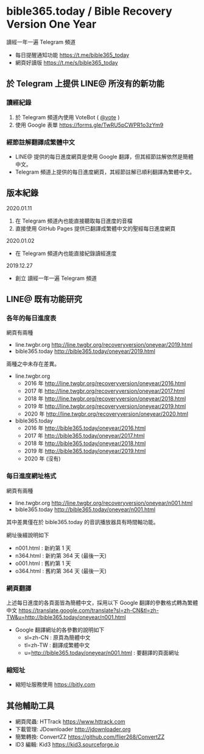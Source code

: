 # bible365.today / Bible Recovery Version One Year

讀經一年一遍 Telegram 頻道

* 每日提醒通知功能
https://t.me/bible365_today
* 網頁好讀版
https://t.me/s/bible365_today

## 於 Telegram 上提供 LINE@ 所沒有的新功能
### 讀經紀錄
1. 於 Telegram 頻道內使用 VoteBot ( [@vote](https://t.me/vote) )
2. 使用 Google 表單 https://forms.gle/TwRU5pCWPR1o3zYm9
### 經節註解翻譯成繁體中文
* LINE@ 提供的每日進度網頁是使用 Google 翻譯，但其經節註解依然是簡體中文。
* Telegram 頻道上提供的每日進度網頁，其經節註解已順利翻譯為繁體中文。

## 版本紀錄

2020.01.11
1. 在 Telegram 頻道內也能直接聽取每日進度的音檔
2. 直接使用 GitHub Pages 提供已翻譯成繁體中文的聖經每日進度網頁

2020.01.02
* 在 Telegram 頻道內也能直接紀錄讀經進度

2019.12.27
* 創立 讀經一年一遍 Telegram 頻道

## LINE@ 既有功能研究

### 各年的每日進度表

網頁有兩種
* line.twgbr.org http://line.twgbr.org/recoveryversion/oneyear/2019.html
* bible365.today http://bible365.today/oneyear/2019.html

兩種之中未存在差異。

* line.twgbr.org
	* 2016 年
	http://line.twgbr.org/recoveryversion/oneyear/2016.html
	* 2017 年
	http://line.twgbr.org/recoveryversion/oneyear/2017.html
	* 2018 年
	http://line.twgbr.org/recoveryversion/oneyear/2018.html
	* 2019 年
	http://line.twgbr.org/recoveryversion/oneyear/2019.html
	* 2020 年
	http://line.twgbr.org/recoveryversion/oneyear/2020.html
* bible365.today
	* 2016 年
	http://bible365.today/oneyear/2016.html
	* 2017 年
	http://bible365.today/oneyear/2017.html
	* 2018 年
	http://bible365.today/oneyear/2018.html
	* 2019 年
	http://bible365.today/oneyear/2019.html
	* 2020 年 (沒有)

### 每日進度網址格式

網頁有兩種
* line.twgbr.org http://line.twgbr.org/recoveryversion/oneyear/n001.html
* bible365.today http://bible365.today/oneyear/n001.html 

其中差異僅在於 bible365.today 的音訊播放器具有時間軸功能。

網址後綴說明如下
* n001.html : 新約第 1 天
* n364.html : 新約第 364 天 (最後一天)
* o001.html : 舊約第 1 天
* o364.html : 舊約第 364 天 (最後一天)

### 網頁翻譯
上述每日進度的各頁面皆為簡體中文，採用以下 Google 翻譯的參數格式轉為繁體中文
https://translate.google.com/translate?sl=zh-CN&tl=zh-TW&u=http://bible365.today/oneyear/n001.html
* Google 翻譯網址的各參數的說明如下
	* sl=zh-CN : 原頁為簡體中文
	* tl=zh-TW : 翻譯成繁體中文
	* u=http://bible365.today/oneyear/n001.html : 要翻譯的頁面網址

### 縮短址
* 縮短址服務使用 https://bitly.com

## 其他輔助工具
* 網頁爬蟲: HTTrack https://www.httrack.com
* 下載管理: JDownloader http://jdownloader.org
* 簡繁轉換: ConvertZZ https://github.com/flier268/ConvertZZ
* ID3 編輯: Kid3 https://kid3.sourceforge.io

